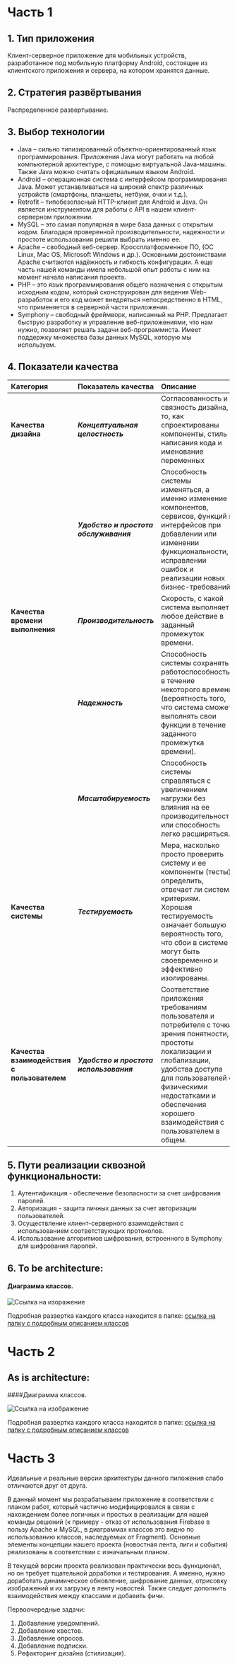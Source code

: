 # Часть 1
## 1.	Тип приложения
Клиент-серверное приложение для мобильных устройств, разработанное под мобильную платформу Android, состоящее из клиентского приложения и сервера, на котором хранятся данные.
## 2.	Стратегия развёртывания
Распределенное развертывание.
## 3. Выбор технологии
  - Java – сильно типизированный объектно-ориентированный язык программирования. Приложения Java могут работать на любой компьютерной архитектуре, с помощью виртуальной Java-машины. Также Java можно считать официальным языком Android.
  - Android – операционная система с интерфейсом программирования Java. Может устанавливаться на широкий спектр различных устройств (смартфоны, планшеты, нетбуки, очки и т.д.).
  - Retrofit – типобезопасный HTTP-клиент для Android и Java. Он является инструментом для работы с API в нашем клиент-серверном приложении.
  - MySQL – это самая популярная в мире база данных с открытым кодом. Благодаря проверенной производительности, надежности и простоте использования решили выбрать именно ее.
  - Apache – свободный веб-сервер. Кроссплатформенное ПО, (ОС Linux, Mac OS, Microsoft Windows и др.). Основными достоинствами Apache считаются надёжность и гибкость конфигурации. А еще часть нашей команды имела небольшой опыт работы с ним на момент начала написания проекта.
  - PHP – это язык программирования общего назначения с открытым исходным кодом, который сконструирован для ведения Web-разработок и его код может внедряться непосредственно в HTML, что применяется в серверной части приложения.
  - Symphony – свободный фреймворк, написанный на PHP. Предлагает быструю разработку и управление веб-приложениями, что нам нужно, позволяет решать задачи веб-программиста. Имеет поддержку множества базы данных MySQL, которую мы используем.
## 4. Показатели качества
|Категория|Показатель качества|Описание|  
|:--|:--|:--|   
|**Качества дизайна**|***Концептуальная целостность*** | Согласованность и связность дизайна, то, как спроектированы компоненты, стиль написания кода и именование переменных|   
| |***Удобство и простота обслуживания***|Способность системы изменяться, а именно изменение компонентов, сервисов, функций и интерфейсов при добавлении или изменении функциональности, исправлении ошибок и реализации новых бизнес-требований.|   
|**Качества времени выполнения**|***Производительность*** |Скорость, с какой система выполняет любое действие в заданный промежуток времени. |   
||***Надежность***|Способность системы сохранять работоспособность в течение некоторого времени (вероятность того, что система сможет выполнять свои функции в течение заданного промежутка времени).|   
||***Масштабируемость***|Способность системы справляться с увеличением нагрузки без влияния на ее производительность или способность легко расширяться.|   
|**Качества системы**|***Тестируемость***|Мера, насколько просто проверить систему и ее компоненты (тесты), определить, отвечает ли система критериям. Хорошая тестируемость означает большую вероятность того, что сбои в системе могут быть своевременно и эффективно изолированы.|   
|**Качества взаимодействия с пользователем**|***Удобство и простота использования***|Соответствие приложения требованиям пользователя и потребителя с точки зрения понятности, простоты локализации и глобализации, удобства доступа для пользователей с физическими недостатками и обеспечения хорошего взаимодействия с пользователем в общем.|
## 5.  Пути реализации сквозной функциональности:
1. Аутентификация - обеспечение безопасности за счет шифрования паролей.
2. Авторизация - защита личных данных за счет авторизации пользователей.
3. Осуществление клиент-серверного взаимодействия с использованием соответствующих протоколов.
4. Использование алгоритмов шифрования, встроенного в Symphony для шифрования паролей.
## 6. To be architecture:
#### Диаграмма классов.

![Ссылка на изоражение](https://github.com/550502daryachyruk/StudentLife/tree/master/Documentation/pictures/ClassDiagramExpected.png)


Подробная развертка каждого класса находится в папке:
[ссылка на папку с подробным описанием классов](https://github.com/550502daryachyruk/StudentLife/tree/master/Documentation/pictures/classesEcpected)

# Часть 2
## As is architecture:
####Диаграмма классов.  


![Ссылка на изображение](https://github.com/550502daryachyruk/StudentLife/tree/master/Documentation/pictures/ClassDiagramReal.png)

Подробная развертка каждого класса находится в папке:
[ссылка на папку с подробным описанием классов](https://github.com/550502daryachyruk/StudentLife/tree/master/Documentation/pictures/ClassesReal)
  
# Часть 3

Идеальные и реальные версии архитектуры данного пиложения слабо отличаются друг от друга.

В данный момент мы разрабатываем приложение в соответствии с планом работ, который частично модифицировался в связи с нахождением более логичных и простых в реализации для нашей команды решений (к примеру - отказ от использования Firebase в пользу Apache и MySQL, в диаграммах классов это видно по использованию классов, наследуемых от Fragment). Основные элементы концепции нашего проекта (новостная лента, лиги и события) реализованы в соответствии с изначальным планом.

В текущей версии проекта реализован практически весь функционал, но он требует тщательной доработки и тестирования. А именно, нужно доработать динамическое обновление, шифрование данных, отрисовку изображений и их загрузку в ленту новостей. Также следует дополнить взаимодействия между классами и добавить фичи.

Первоочередные задачи:
1. Добавление уведомлений.
2. Добавление квестов.
3. Добавление опросов.
4. Добавление подписки.
5. Рефакторинг дизайна (стилизация).
